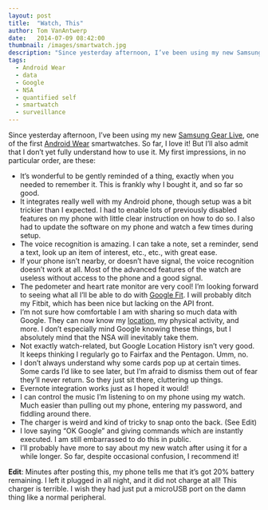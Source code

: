 ```yaml
---
layout: post
title:  "Watch, This"
author: Tom VanAntwerp
date:   2014-07-09 08:42:00
thumbnail: /images/smartwatch.jpg
description: "Since yesterday afternoon, I’ve been using my new Samsung Gear Live, one of the first Android Wear smartwatches. So far, I love it! But I’ll also admit that I don’t yet fully understand how to use it. My first impressions, in no particular order, are these"
tags:
  - Android Wear
  - data
  - Google
  - NSA
  - quantified self
  - smartwatch
  - surveillance
---
```

Since yesterday afternoon, I’ve been using my new [Samsung Gear Live](http://www.samsung.com/global/microsite/gear/gearlive_design.html), one of the first [Android Wear](http://www.android.com/wear/) smartwatches. So far, I love it! But I’ll also admit that I don’t yet fully understand how to use it. My first impressions, in no particular order, are these:

* It’s wonderful to be gently reminded of a thing, exactly when you needed to remember it. This is frankly why I bought it, and so far so good.
* It integrates really well with my Android phone, though setup was a bit trickier than I expected. I had to enable lots of previously disabled features on my phone with little clear instruction on how to do so. I also had to update the software on my phone and watch a few times during setup.
* The voice recognition is amazing. I can take a note, set a reminder, send a text, look up an item of interest, etc., etc., with great ease.
* If your phone isn’t nearby, or doesn’t have signal, the voice recognition doesn’t work at all. Most of the advanced features of the watch are useless without access to the phone and a good signal.
* The pedometer and heart rate monitor are very cool! I’m looking forward to seeing what all I’ll be able to do with [Google Fit](https://developers.google.com/fit/). I will probably ditch my Fitbit, which has been nice but lacking on the API front.
* I’m not sure how comfortable I am with sharing so much data with Google. They can now know my [location](https://maps.google.com/locationhistory), my physical activity, and more. I don’t especially mind Google knowing these things, but I absolutely mind that the NSA will inevitably take them.
* Not exactly watch-related, but Google Location History isn’t very good. It keeps thinking I regularly go to Fairfax and the Pentagon. Umm, no.
* I don’t always understand why some cards pop up at certain times. Some cards I’d like to see later, but I’m afraid to dismiss them out of fear they’ll never return. So they just sit there, cluttering up things.
* Evernote integration works just as I hoped it would!
* I can control the music I’m listening to on my phone using my watch. Much easier than pulling out my phone, entering my password, and fiddling around there.
* The charger is weird and kind of tricky to snap onto the back. (See Edit)
* I love saying “OK Google” and giving commands which are instantly executed. I am still embarrassed to do this in public.
* I’ll probably have more to say about my new watch after using it for a while longer. So far, despite occasional confusion, I recommend it!

**Edit**: Minutes after posting this, my phone tells me that it’s got 20% battery remaining. I left it plugged in all night, and it did not charge at all! This charger is terrible. I wish they had just put a microUSB port on the damn thing like a normal peripheral.
